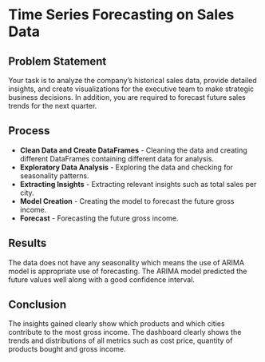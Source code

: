 # Time Series Forecasting on Sales Data

## Problem Statement
Your task is to analyze the company’s historical sales data, provide detailed insights, and create visualizations for the executive team to make strategic business decisions. In addition, you are required to forecast future sales trends for the next quarter.

## Process
- **Clean Data and Create DataFrames** - Cleaning the data and creating different DataFrames containing different data for analysis.
- **Exploratory Data Analysis** - Exploring the data and checking for seasonality patterns.
- **Extracting Insights** - Extracting relevant insights such as total sales per city.
- **Model Creation** - Creating the model to forecast the future gross income.
- **Forecast** - Forecasting the future gross income.

## Results
The data does not have any seasonality which means the use of ARIMA model is appropriate use of forecasting. The ARIMA model predicted the future values well along with a good confidence interval.

## Conclusion
The insights gained clearly show which products and which cities contribute to the most gross income. The dashboard clearly shows the trends and distributions of all metrics such as cost price, quantity of products bought and gross income.